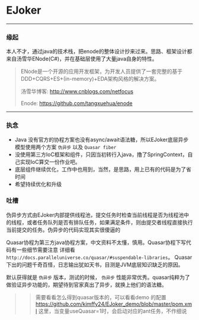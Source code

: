 # EJoker

---

### 缘起

本人不才，通过java的技术栈，把enode的整体设计抄来过来。思路、框架设计都来自汤雪华ENode(C#)，并在基础层使用了大量java自身的特性。


> ENode是一个开源的应用开发框架，为开发人员提供了一套完整的基于DDD+CQRS+ES+(in-memory)+EDA架构风格的解决方案。
> 
> 汤雪华博客: http://www.cnblogs.com/netfocus
> 
> Enode: https://github.com/tangxuehua/enode

---

### 执念

- Java 没有官方的协程方案也没有async/await语法糖，所以EJoker底层异步模型使用两个方案 `伪异步` 以及 `Quasar fiber`
- 没使用第三方IoC框架和组件，只因当初转行入java，撸了SpringContext，自己实现IoC算交一份作业吧。
- 底层组件继续优化，工作中也用到，当然，是思路，用上已有的代码是为了省时间
- 希望持续优化和升级

### 吐槽
	
伪异步方式由EJoker内部提供线程池，提交任务时检查当前线程是否为线程池中的线程，或者任务队列是否有排队任务，如果满足条件，则由提交者线程直接执行当前提交的任务。伪异步的代码实现其实很傻逼的

Quasar协程为第三方java协程方案，中文资料不太懂，慎用。Quasar协程下写代码有一些细节需要注意 详细看`http://docs.paralleluniverse.co/quasar/#suspendable-libraries`。 Quasar下出的问题千奇百怪，日志输出犹如天书，目测是JVM底层知识缺乏的原因。

默认获得就是 `伪异步` 版本，测试的时候， `伪异步` 性能非常优秀。quasar纯粹为了做验证异步功能的，期望待到官家真出了异步，就换上他们的语法糖。

> > 需要看看怎么得到quasar版本的，可以看看demo 的配置
> > https://github.com/kimffy24/EJoker_demo/blob/master/pom.xml
> > 这里，当变量useQuasar=1时，会启动对应的ant任务，不作细说
